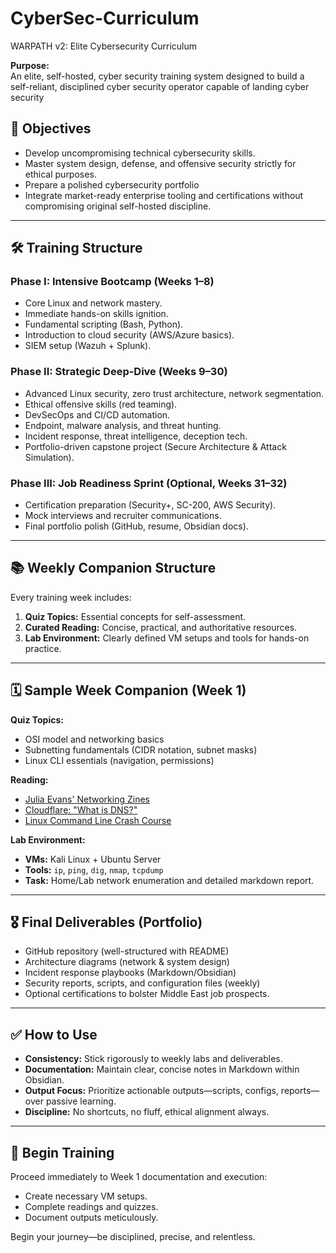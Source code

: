 # CyberSec-Curriculum

 WARPATH v2: Elite Cybersecurity Curriculum

**Purpose:**   
An elite, self-hosted, cyber security training system designed to build a self-reliant, disciplined cyber security operator capable of landing cyber security

## 🎯 Objectives

- Develop uncompromising technical cybersecurity skills.
- Master system design, defense, and offensive security strictly for ethical purposes.
- Prepare a polished cybersecurity portfolio
- Integrate market-ready enterprise tooling and certifications without compromising original self-hosted discipline.

---

## 🛠️ Training Structure

### **Phase I: Intensive Bootcamp (Weeks 1–8)**
- Core Linux and network mastery.
- Immediate hands-on skills ignition.
- Fundamental scripting (Bash, Python).
- Introduction to cloud security (AWS/Azure basics).
- SIEM setup (Wazuh + Splunk).

### **Phase II: Strategic Deep-Dive (Weeks 9–30)**
- Advanced Linux security, zero trust architecture, network segmentation.
- Ethical offensive skills (red teaming).
- DevSecOps and CI/CD automation.
- Endpoint, malware analysis, and threat hunting.
- Incident response, threat intelligence, deception tech.
- Portfolio-driven capstone project (Secure Architecture & Attack Simulation).

### **Phase III: Job Readiness Sprint (Optional, Weeks 31–32)**
- Certification preparation (Security+, SC-200, AWS Security).
- Mock interviews and recruiter communications.
- Final portfolio polish (GitHub, resume, Obsidian docs).

---

## 📚 Weekly Companion Structure

Every training week includes:

1. **Quiz Topics:** Essential concepts for self-assessment.
2. **Curated Reading:** Concise, practical, and authoritative resources.
3. **Lab Environment:** Clearly defined VM setups and tools for hands-on practice.

---

## 🗓️ Sample Week Companion (Week 1)

**Quiz Topics:**  
- OSI model and networking basics  
- Subnetting fundamentals (CIDR notation, subnet masks)  
- Linux CLI essentials (navigation, permissions)  

**Reading:**  
- [Julia Evans' Networking Zines](https://wizardzines.com/zines/networking/)  
- [Cloudflare: "What is DNS?"](https://www.cloudflare.com/learning/dns/what-is-dns/)  
- [Linux Command Line Crash Course](https://linuxjourney.com/lesson/the-shell)  

**Lab Environment:**  
- **VMs:** Kali Linux + Ubuntu Server  
- **Tools:** `ip`, `ping`, `dig`, `nmap`, `tcpdump`  
- **Task:** Home/Lab network enumeration and detailed markdown report.

---

## 🎖️ Final Deliverables (Portfolio)

- GitHub repository (well-structured with README)
- Architecture diagrams (network & system design)
- Incident response playbooks (Markdown/Obsidian)
- Security reports, scripts, and configuration files (weekly)
- Optional certifications to bolster Middle East job prospects.

---

## ✅ How to Use

- **Consistency:** Stick rigorously to weekly labs and deliverables.
- **Documentation:** Maintain clear, concise notes in Markdown within Obsidian.
- **Output Focus:** Prioritize actionable outputs—scripts, configs, reports—over passive learning.
- **Discipline:** No shortcuts, no fluff, ethical alignment always.

---

## 🚀 Begin Training

Proceed immediately to Week 1 documentation and execution:

- Create necessary VM setups.
- Complete readings and quizzes.
- Document outputs meticulously.

Begin your journey—be disciplined, precise, and relentless.

